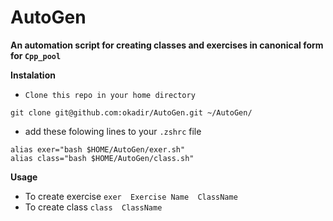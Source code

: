# AutoGen


**An automation script for creating classes and exercises in canonical form for `Cpp_pool`**



**Instalation**

- `Clone this repo in your home directory`

```shell
git clone git@github.com:okadir/AutoGen.git ~/AutoGen/
```
- add these folowing lines to your `.zshrc` file

```shell
alias exer="bash $HOME/AutoGen/exer.sh"
alias class="bash $HOME/AutoGen/class.sh"
```

**Usage**

-  To create exercise `exer  Exercise Name  ClassName`
-  To create class `class  ClassName`
